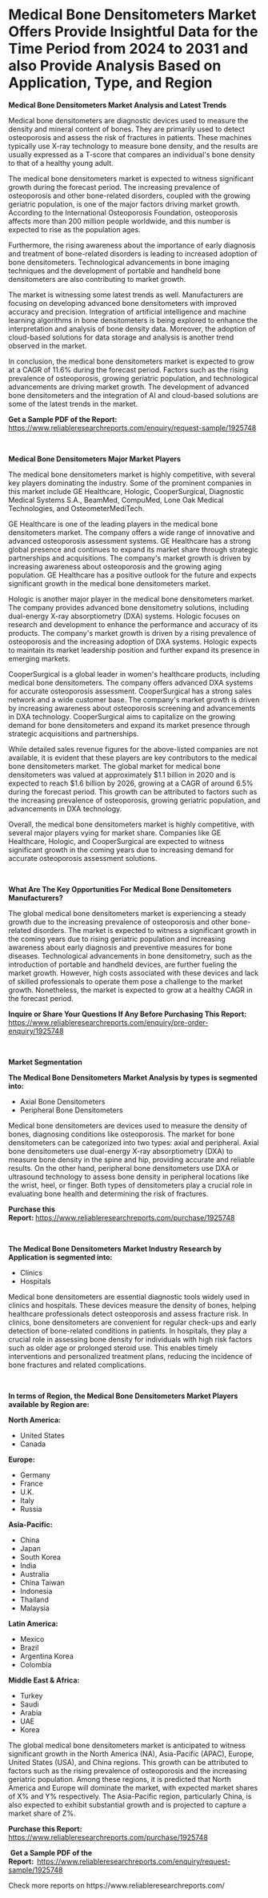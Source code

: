 <p><h1>Medical Bone Densitometers Market Offers Provide Insightful Data for the Time Period from 2024 to 2031 and also Provide Analysis Based on Application, Type, and Region</h1></p><p><strong>Medical Bone Densitometers Market Analysis and Latest Trends</strong></p>
<p><p>Medical bone densitometers are diagnostic devices used to measure the density and mineral content of bones. They are primarily used to detect osteoporosis and assess the risk of fractures in patients. These machines typically use X-ray technology to measure bone density, and the results are usually expressed as a T-score that compares an individual's bone density to that of a healthy young adult.</p><p>The medical bone densitometers market is expected to witness significant growth during the forecast period. The increasing prevalence of osteoporosis and other bone-related disorders, coupled with the growing geriatric population, is one of the major factors driving market growth. According to the International Osteoporosis Foundation, osteoporosis affects more than 200 million people worldwide, and this number is expected to rise as the population ages.</p><p>Furthermore, the rising awareness about the importance of early diagnosis and treatment of bone-related disorders is leading to increased adoption of bone densitometers. Technological advancements in bone imaging techniques and the development of portable and handheld bone densitometers are also contributing to market growth.</p><p>The market is witnessing some latest trends as well. Manufacturers are focusing on developing advanced bone densitometers with improved accuracy and precision. Integration of artificial intelligence and machine learning algorithms in bone densitometers is being explored to enhance the interpretation and analysis of bone density data. Moreover, the adoption of cloud-based solutions for data storage and analysis is another trend observed in the market.</p><p>In conclusion, the medical bone densitometers market is expected to grow at a CAGR of 11.6% during the forecast period. Factors such as the rising prevalence of osteoporosis, growing geriatric population, and technological advancements are driving market growth. The development of advanced bone densitometers and the integration of AI and cloud-based solutions are some of the latest trends in the market.</p></p>
<p><strong>Get a Sample PDF of the Report:&nbsp;</strong> <a href="https://www.reliableresearchreports.com/enquiry/request-sample/1925748">https://www.reliableresearchreports.com/enquiry/request-sample/1925748</a></p>
<p>&nbsp;</p>
<p><strong>Medical Bone Densitometers Major Market Players</strong></p>
<p><p>The medical bone densitometers market is highly competitive, with several key players dominating the industry. Some of the prominent companies in this market include GE Healthcare, Hologic, CooperSurgical, Diagnostic Medical Systems S.A., BeamMed, CompuMed, Lone Oak Medical Technologies, and OsteometerMediTech.</p><p>GE Healthcare is one of the leading players in the medical bone densitometers market. The company offers a wide range of innovative and advanced osteoporosis assessment systems. GE Healthcare has a strong global presence and continues to expand its market share through strategic partnerships and acquisitions. The company's market growth is driven by increasing awareness about osteoporosis and the growing aging population. GE Healthcare has a positive outlook for the future and expects significant growth in the medical bone densitometers market.</p><p>Hologic is another major player in the medical bone densitometers market. The company provides advanced bone densitometry solutions, including dual-energy X-ray absorptiometry (DXA) systems. Hologic focuses on research and development to enhance the performance and accuracy of its products. The company's market growth is driven by a rising prevalence of osteoporosis and the increasing adoption of DXA systems. Hologic expects to maintain its market leadership position and further expand its presence in emerging markets.</p><p>CooperSurgical is a global leader in women's healthcare products, including medical bone densitometers. The company offers advanced DXA systems for accurate osteoporosis assessment. CooperSurgical has a strong sales network and a wide customer base. The company's market growth is driven by increasing awareness about osteoporosis screening and advancements in DXA technology. CooperSurgical aims to capitalize on the growing demand for bone densitometers and expand its market presence through strategic acquisitions and partnerships.</p><p>While detailed sales revenue figures for the above-listed companies are not available, it is evident that these players are key contributors to the medical bone densitometers market. The global market for medical bone densitometers was valued at approximately $1.1 billion in 2020 and is expected to reach $1.6 billion by 2026, growing at a CAGR of around 6.5% during the forecast period. This growth can be attributed to factors such as the increasing prevalence of osteoporosis, growing geriatric population, and advancements in DXA technology.</p><p>Overall, the medical bone densitometers market is highly competitive, with several major players vying for market share. Companies like GE Healthcare, Hologic, and CooperSurgical are expected to witness significant growth in the coming years due to increasing demand for accurate osteoporosis assessment solutions.</p></p>
<p>&nbsp;</p>
<p><strong>What Are The Key Opportunities For Medical Bone Densitometers Manufacturers?</strong></p>
<p><p>The global medical bone densitometers market is experiencing a steady growth due to the increasing prevalence of osteoporosis and other bone-related disorders. The market is expected to witness a significant growth in the coming years due to rising geriatric population and increasing awareness about early diagnosis and preventive measures for bone diseases. Technological advancements in bone densitometry, such as the introduction of portable and handheld devices, are further fueling the market growth. However, high costs associated with these devices and lack of skilled professionals to operate them pose a challenge to the market growth. Nonetheless, the market is expected to grow at a healthy CAGR in the forecast period.</p></p>
<p><strong>Inquire or Share Your Questions If Any Before Purchasing This Report:</strong> <a href="https://www.reliableresearchreports.com/enquiry/pre-order-enquiry/1925748">https://www.reliableresearchreports.com/enquiry/pre-order-enquiry/1925748</a></p>
<p>&nbsp;</p>
<p><strong>Market Segmentation</strong></p>
<p><strong>The Medical Bone Densitometers Market Analysis by types is segmented into:</strong></p>
<p><ul><li>Axial Bone Densitometers</li><li>Peripheral Bone Densitometers</li></ul></p>
<p><p>Medical bone densitometers are devices used to measure the density of bones, diagnosing conditions like osteoporosis. The market for bone densitometers can be categorized into two types: axial and peripheral. Axial bone densitometers use dual-energy X-ray absorptiometry (DXA) to measure bone density in the spine and hip, providing accurate and reliable results. On the other hand, peripheral bone densitometers use DXA or ultrasound technology to assess bone density in peripheral locations like the wrist, heel, or finger. Both types of densitometers play a crucial role in evaluating bone health and determining the risk of fractures.</p></p>
<p><strong>Purchase this Report:&nbsp;</strong><a href="https://www.reliableresearchreports.com/purchase/1925748">https://www.reliableresearchreports.com/purchase/1925748</a></p>
<p>&nbsp;</p>
<p><strong>The Medical Bone Densitometers Market Industry Research by Application is segmented into:</strong></p>
<p><ul><li>Clinics</li><li>Hospitals</li></ul></p>
<p><p>Medical bone densitometers are essential diagnostic tools widely used in clinics and hospitals. These devices measure the density of bones, helping healthcare professionals detect osteoporosis and assess fracture risk. In clinics, bone densitometers are convenient for regular check-ups and early detection of bone-related conditions in patients. In hospitals, they play a crucial role in assessing bone density for individuals with high risk factors such as older age or prolonged steroid use. This enables timely interventions and personalized treatment plans, reducing the incidence of bone fractures and related complications.</p></p>
<p>&nbsp;</p>
<p><strong>In terms of Region, the Medical Bone Densitometers Market Players available by Region are:</strong></p>
<p>
    <p> <strong> North America: </strong>
        <ul>
            <li>United States</li>
            <li>Canada</li>
        </ul>
        </p> 
    <p> <strong> Europe: </strong>
        <ul>
            <li>Germany</li>
            <li>France</li>
            <li>U.K.</li>
            <li>Italy</li>
            <li>Russia</li>
        </ul>
        </p> 
    <p> <strong> Asia-Pacific: </strong>
        <ul>
            <li>China</li>
            <li>Japan</li>
            <li>South Korea</li>
            <li>India</li>
            <li>Australia</li>
            <li>China Taiwan</li>
            <li>Indonesia</li>
            <li>Thailand</li>
            <li>Malaysia</li>
        </ul>
        </p> 
    <p> <strong> Latin America: </strong>
        <ul>
            <li>Mexico</li>
            <li>Brazil</li>
            <li>Argentina Korea</li>
            <li>Colombia</li>
        </ul>
        </p> 
    <p> <strong> Middle East & Africa: </strong>
        <ul>
            <li>Turkey</li>
            <li>Saudi</li>
            <li>Arabia</li>
            <li>UAE</li>
            <li>Korea</li>
        </ul>
    </p>
    </p>
<p><p>The global medical bone densitometers market is anticipated to witness significant growth in the North America (NA), Asia-Pacific (APAC), Europe, United States (USA), and China regions. This growth can be attributed to factors such as the rising prevalence of osteoporosis and the increasing geriatric population. Among these regions, it is predicted that North America and Europe will dominate the market, with expected market shares of X% and Y% respectively. The Asia-Pacific region, particularly China, is also expected to exhibit substantial growth and is projected to capture a market share of Z%.</p></p>
<p><strong>Purchase this Report: </strong><a href="https://www.reliableresearchreports.com/purchase/1925748">https://www.reliableresearchreports.com/purchase/1925748</a></p>
<p>&nbsp;<strong>Get a Sample PDF of the Report:&nbsp;&nbsp;</strong><a href="https://www.reliableresearchreports.com/enquiry/request-sample/1925748">https://www.reliableresearchreports.com/enquiry/request-sample/1925748</a></p>
<p><strong></strong></p>
<p>Check more reports on https://www.reliableresearchreports.com/</p>